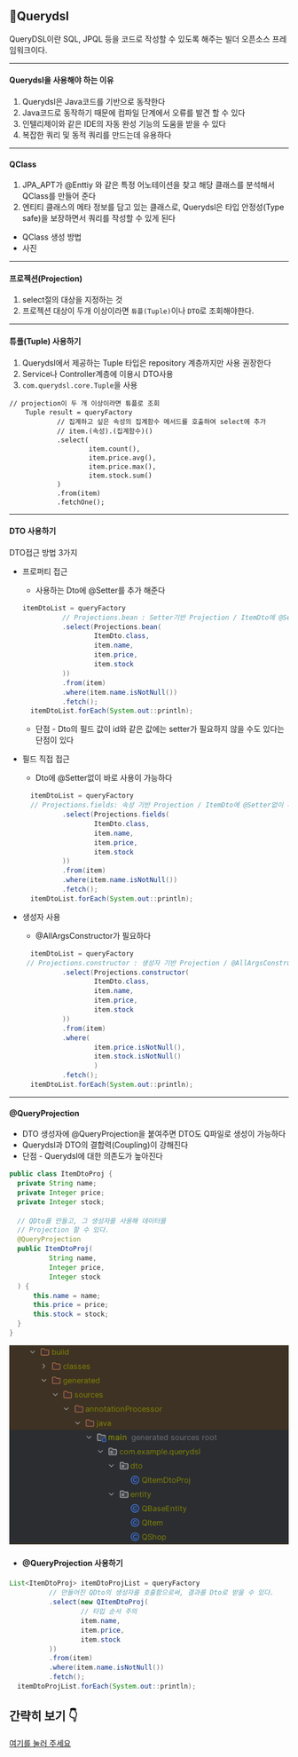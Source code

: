 ## 📝Querydsl 
QueryDSL이란 SQL, JPQL 등을 코드로 작성할 수 있도록 해주는 빌더 오픈소스 프레임워크이다.
<hr>

#### Querydsl을 사용해야 하는 이유
1. Querydsl은 Java코드를 기반으로 동작한다
2. Java코드로 동작하기 때문에 컴파일 단계에서 오류를 발견 할 수 있다
3. 인텔리제이와 같은 IDE의 자동 완성 기능의 도움을 받을 수 있다
4. 복잡한 쿼리 및 동적 쿼리를 만드는데 유용하다
<hr>

#### QClass
1. JPA_APT가 @Enttiy 와 같은 특정 어노테이션을 찾고 해당 클래스를 분석해서 QClass를 만들어 준다
2. 엔티티 클래스의 메타 정보를 담고 있는 클래스로, Querydsl은 타입 안정성(Type safe)을 보장하면서 쿼리를 작성할 수 있게 된다
- QClass 생성 방법
- 사진
 <hr>
 
#### 프로젝션(Projection)
1. select절의 대상을 지정하는 것
2. 프로젝션 대상이 두개 이상이라면 `튜플(Tuple)`이나 `DTO`로 조회해야한다.
<hr>

#### 튜플(Tuple) 사용하기
1. Querydsl에서 제공하는 Tuple 타입은 repository 계층까지만 사용 권장한다
2. Service나 Controller계층에 이용시 DTO사용
3. `com.querydsl.core.Tuple`을 사용
```
// projection이 두 개 이상이라면 튜플로 조회
    Tuple result = queryFactory
            // 집계하고 싶은 속성의 집계함수 메서드를 호출하여 select에 추가
            // item.(속성).(집계함수)()
            .select(
                    item.count(),
                    item.price.avg(),
                    item.price.max(),
                    item.stock.sum()
            )
            .from(item)
            .fetchOne();
```
  <hr>

#### DTO 사용하기
DTO접근 방법 3가지 <br>
- 프로퍼티 접근
  - 사용하는 Dto에 @Setter를 추가 해준다
  ```java
  itemDtoList = queryFactory
            // Projections.bean : Setter기반 Projection / ItemDto에 @Setter가 없을경우 null반환
            .select(Projections.bean(
                    ItemDto.class,
                    item.name,
                    item.price,
                    item.stock
            ))
            .from(item)
            .where(item.name.isNotNull())
            .fetch();
    itemDtoList.forEach(System.out::println);
  ```
  - 단점 - Dto의 필드 값이 id와 같은 값에는 setter가 필요하지 않을 수도 있다는 단점이 있다
  
- 필드 직접 접근
  - Dto에 @Setter없이 바로 사용이 가능하다
  ```java
    itemDtoList = queryFactory
    // Projections.fields: 속성 기반 Projection / ItemDto에 @Setter없이 사용 가능
            .select(Projections.fields(
                    ItemDto.class,
                    item.name,
                    item.price,
                    item.stock
            ))
            .from(item)
            .where(item.name.isNotNull())
            .fetch();
    itemDtoList.forEach(System.out::println);
  ```
  
- 생성자 사용
  - @AllArgsConstructor가 필요하다
  ```java
    itemDtoList = queryFactory
   // Projections.constructor : 생성자 기반 Projection / @AllArgsConstructor 필요
            .select(Projections.constructor(
                    ItemDto.class,
                    item.name,
                    item.price,
                    item.stock
            ))
            .from(item)
            .where(
                    item.price.isNotNull(),
                    item.stock.isNotNull()
                    )
            .fetch();
    itemDtoList.forEach(System.out::println);
  ```
<hr>

#### @QueryProjection
  - DTO 생성자에 @QueryProjection을 붙여주면 DTO도 Q파일로 생성이 가능하다
  - Querydsl과 DTO의 결합력(Coupling)이 강해진다
  - 단점 - Querydsl에 대한 의존도가 높아진다
  ```java
  public class ItemDtoProj {
    private String name;
    private Integer price;
    private Integer stock;

    // QDto를 만들고, 그 생성자를 사용해 데이터를
    // Projection 할 수 있다.
    @QueryProjection
    public ItemDtoProj(
            String name,
            Integer price,
            Integer stock
    ) {
        this.name = name;
        this.price = price;
        this.stock = stock;
    }
}
  ```
  <img src="img/num1.png">

  - #### @QueryProjection 사용하기
  ```java
  List<ItemDtoProj> itemDtoProjList = queryFactory
            // 만들어진 QDto의 생성자를 호출함으로써, 결과를 Dto로 받을 수 있다.
            .select(new QItemDtoProj(
                    // 타입 순서 주의
                    item.name,
                    item.price,
                    item.stock
            ))
            .from(item)
            .where(item.name.isNotNull())
            .fetch();
    itemDtoProjList.forEach(System.out::println);
  ```


## 간략히 보기 👇
[여기를 눌러 주세요](https://github.com/mad-cost/Community_Board/blob/master/md/describe.markdown "Click")
